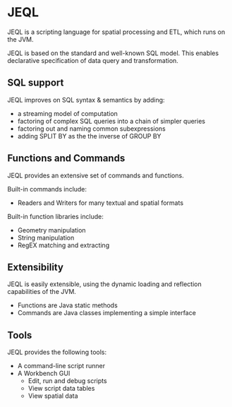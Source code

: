 JEQL
====
JEQL is a scripting language for spatial processing and ETL, which runs on the JVM.  

JEQL is based on the standard and well-known SQL model.  This enables declarative specification of data query and transformation.

SQL support
-----------

JEQL improves on SQL syntax & semantics by adding:

* a streaming model of computation
* factoring of complex SQL queries into a chain of simpler queries
* factoring out and naming common subexpressions
* adding SPLIT BY as the the inverse of GROUP BY
 
Functions and Commands
----------------------

JEQL provides an extensive set of commands and functions.

Built-in commands include:

* Readers and Writers for many textual and spatial formats
 
Built-in function libraries include:

* Geometry manipulation
* String manipulation
* RegEX matching and extracting

Extensibility
-------------

JEQL is easily extensible, using the dynamic loading and reflection capabilities of the JVM.

* Functions are Java static methods
* Commands are Java classes implementing a simple interface

Tools
-----
JEQL provides the following tools:

* A command-line script runner
* A Workbench GUI
  * Edit, run and debug scripts
  * View script data tables 
  * View spatial data
  



